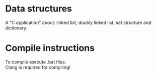 # Data structures
A "C application" about: linked list, doubly linked list, set structure and dictionary.

# Compile instructions
To compile execute .bat files.<br/>
Clang is required for compiling!

